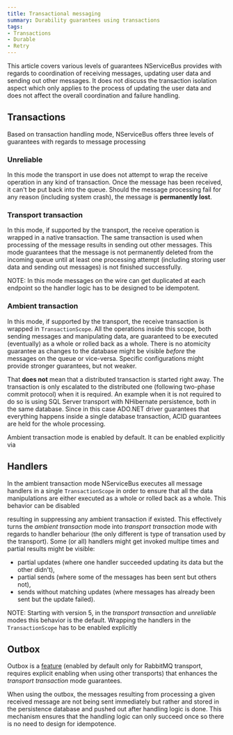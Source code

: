 ```yaml
---
title: Transactional messaging
summary: Durability guarantees using transactions
tags:
- Transactions
- Durable
- Retry
---
```


This article covers various levels of guarantees NServiceBus provides with regards to coordination of receiving messages, updating user data and sending out other messages. It does not discuss the transaction isolation aspect which only applies to the process of updating the user data and does not affect the overall coordination and failure handling.

## Transactions

Based on transaction handling mode, NServiceBus offers three levels of guarantees with regards to message processing

### Unreliable

In this mode the transport in use does not attempt to wrap the receive operation in any kind of transaction. Once the message has been received, it can't be put back into the queue. Should the message processing fail for any reason (including system crash), the message is **permanently lost**. 

<!-- import TransactionsDisable -->

### Transport transaction

In this mode, if supported by the transport, the receive operation is wrapped in a native transaction. The same transaction is used when processing of the message results in sending out other messages. This mode guarantees that the message is not permanently deleted from the incoming queue until at least one processing attempt (including storing user data and sending out messages) is not finished successfully.

NOTE: In this mode messages on the wire can get duplicated at each endpoint so the handler logic has to be designed to be idempotent.

<!-- import TransactionsDisableDistributedTransactions -->

### Ambient transaction

In this mode, if supported by the transport, the receive transaction is wrapped in `TransactionScope`. All the operations inside this scope, both sending messages and manipulating data, are guaranteed to be executed (eventually) as a whole or rolled back as a whole. There is no atomicity guarantee as changes to the database might be visible *before* the messages on the queue or vice-versa. Specific configurations might provide stronger guarantees, but not weaker.

That **does not** mean that a distributed transaction is started right away. The transaction is only escalated to the distributed one (following two-phase commit protocol) when it is required. An example when it is not required to do so is using SQL Server transport with NHibernate persistence, both in the same database. Since in this case ADO.NET driver guarantees that everything happens inside a single database transaction, ACID guarantees are held for the whole processing.

Ambient transaction mode is enabled by default. It can be enabled explicitly via

<!-- import TransactionsEnable -->

## Handlers

In the ambient transaction mode NServiceBus executes all message handlers in a single `TransactionScope` in order to ensure that all the data manipulations are either executed as a whole or rolled back as a whole. This behavior can be disabled

<!-- import TransactionsDoNotWrapHandlersExecutionInATransactionScope --> 

resulting in suppressing any ambient transaction if existed. This effectively turns the *ambient transaction* mode into *transport transaction* mode with regards to handler behariour (the only different is type of transation used by the transport). Some (or all) handlers might get invoked multipe times and partial results might be visible: 
 * partial updates (where one handler succeeded updating its data but the other didn't), 
 * partial sends (where some of the messages has been sent but others not),
 * sends without matching updates (where messages has already been sent but the update failed).


NOTE: Starting with version 5, in the *transport transaction* and *unreliable* modes this behavior is the default. Wrapping the handlers in the `TransactionScope` has to be enabled explicitly

<!-- import TransactionsWrapHandlersExecutionInATransactionScope -->

## Outbox

Outbox is a [feature](/nservicebus/outbox) (enabled by default only for RabbitMQ transport, requires explicit enabling when using other transports) that enhances the *transport transaction* mode guarantees. 

<!-- import TransactionsOutbox -->

When using the outbox, the messages resulting from processing a given received message are not being sent immediately but rather and stored in the persistence database and pushed out after handling logic is done. This mechanism ensures that the handling logic can only succeed once so there is no need to design for idempotence.
